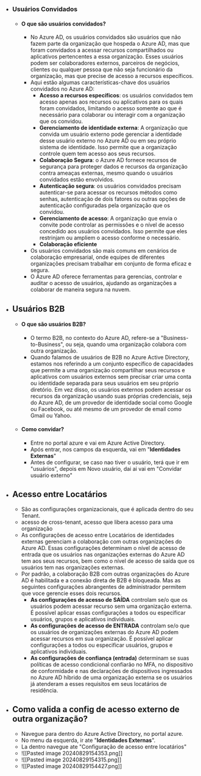 - ### **Usuários Convidados**
	- #### O que são usuários convidados?
		- No Azure AD, os usuários convidados são usuários que não fazem parte da organização que hospeda o Azure AD, mas que foram convidados a acessar recursos compartilhados ou aplicativos pertencentes a essa organização. Esses usuários podem ser colaboradores externos, parceiros de negócios, clientes ou qualquer pessoa que não seja funcionário da organização, mas que precise de acesso a recursos específicos.
		- Aqui estão algumas características-chave dos usuários convidados no Azure AD:
			- **Acesso a recursos específicos**: os usuários convidados tem acesso apenas aos recursos ou aplicativos para os quais foram convidados, limitando o acesso somente ao que é necessário para colaborar ou interagir com a organização que os convidou.
			- **Gerenciamento de identidade externa**: A organização que convida um usuário externo pode gerenciar a identidade desse usuário externo no Azure AD ou em seu próprio sistema de identidade. Isso permite que a organização controle quem tem acesso aos seus recursos.
			- **Colaboração Segura**: o Azure AD fornece recursos de segurança para proteger dados e recursos da organização contra ameaças externas, mesmo quando o usuários convidados estão envolvidos.
			- **Autenticação segura**: os usuários convidados precisam autenticar-se para acessar os recursos métodos como senhas, autenticação de dois fatores ou outras opções de autenticação configuradas pela organização que os convidou.
			- **Gerenciamento de acesso**: A organização que envia o convite pode controlar as permissões e o nível de acesso concedido aos usuários convidados. Isso permite que eles restrinjam ou ampliem o acesso conforme o necessário.
			- **Colaboração eficiente**
		- Os usuários convidados são mais comuns em cenários de colaboração empresarial, onde equipes de diferentes organizações precisam trabalhar em conjunto de forma eficaz e segura.
		- O Azure AD oferece ferramentas para gerencias, controlar e auditar o acesso de usuários, ajudando as organizações a colaborar de maneira segura na nuvem.
- ## **Usuários B2B**
	- #### O que são usuários B2B?
		- O termo B2B, no contexto do Azure AD, refere-se a "Business-to-Business", ou seja, quando uma organização colabora com outra organização.
		- Quando falamos de usuários de B2B no Azure Active Directory, estamos nos referindo a um conjunto específico de capacidades que permite a uma organização compartilhar seus recursos e aplicativos com usuários externos sem precisar criar uma conta ou identidade separada para seus usuários em seu próprio diretório. Em vez disso, os usuários externos podem acessar os recursos da organização usando suas próprias credenciais, seja do Azure AD, de um provedor de identidade social como Google ou Facebook, ou até mesmo de um provedor de email como Gmail ou Yahoo.
	- #### Como convidar?
		- Entre no portal azure e vai em Azure Active Directory.
		- Após entrar, nos campos da esquerda, vai em "**Identidades Externas**"
		- Antes de configurar, se caso nao tiver o usuário, terá que ir em "usuários", depois em Novo usuário, dai ai vai em "Convidar usuário externo"
- ## Acesso entre Locatários
	- São as configurações organizacionais, que é aplicada dentro do seu Tenant.
	- acesso de cross-tenant, acesso que libera acesso para uma organização
	- As configurações de acesso entre Locatários de identidades externas gerenciam a colaboração com outras organizações do Azure AD. Essas configurações determinam o nível de acesso de entrada que os usuários nas organizações externas do Azure AD tem aos seus recursos, bem como o nível de acesso de saída que os usuários tem nas organizações externas.
	- Por padrão, a colaboração B2B com outras organizações do Azure AD é habilitada e a conexão direta de B2B é bloqueada. Mas as seguintes configurações abrangentes de administrador permitem que voce gerencie esses dois recursos.
		- **As configurações de acesso de SAÍDA** controlam se/o que os usuários podem acessar recurso sem uma organização externa. É possível aplicar essas configurações a todos ou especificar usuários, grupos e aplicativos individuais.
		- **As configurações de acesso de ENTRADA** controlam se/o que os usuários de organizações externas do Azure AD podem acessar recursos em sua organização. É possível aplicar configurações a todos ou especificar usuários, grupos e aplicativos individuais.
		- **As configurações de confiança (entrada)** determinam se suas políticas de acesso condicional confiarão no MFA, no dispositivo de conformidade e nas declarações de dispositivos ingressados no Azure AD híbrido de uma organização externa se os usuários já atenderam a esses requisitos em seus locatários de residência.
- ## Como valida a config de acesso externo de outra organização?
	- Navegue para dentro do Azure Active Directory, no portal azure.
	- No menu da esquerda, ir ate "**Identidades Externas**".
	- La dentro navegue ate "Configuração de acesso entre locatários"
	- ![[Pasted image 20240829154353.png]]
	- ![[Pasted image 20240829154315.png]]
	- ![[Pasted image 20240829154427.png]]
